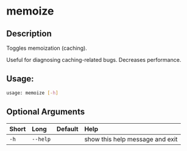 



# memoize

## Description



Toggles memoization (caching).

Useful for diagnosing caching-related bugs. Decreases performance.

## Usage:


```bash
usage: memoize [-h]

```
## Optional Arguments

|Short|Long|Default|Help|
| :--- | :--- | :--- | :--- |
|`-h`|`--help`||show this help message and exit|
